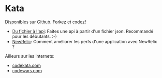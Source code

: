 # Kata

Disponibles sur Github. Forkez et codez!
- [Du fichier à l'api](https://github.com/ParisRubyWorkshop/file-to-api-kata): Faites une api à partir d'un fichier json. Recommandé pour les débutants. :-)
- [NewRelic](https://github.com/newrelic/newrelic-ruby-kata): Comment améliorer les perfs d'une application avec NewRelic ?


Ailleurs sur les internets:
- [codekata.com](http://codekata.com/)
- [codewars.com](http://codewars.com/)

